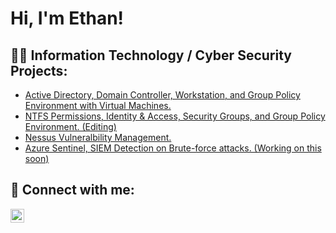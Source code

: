 <h1>Hi, I'm Ethan! </h1>

## 👨‍💻 Information Technology / Cyber Security Projects:

  - [Active Directory, Domain Controller, Workstation, and Group Policy Environment with Virtual Machines.](https://github.com/her-e/Active-Directory)
  - [NTFS Permissions, Identity & Access, Security Groups, and Group Policy Environment. (Editing)]()
  - [Nessus Vulneralbility Management.](https://github.com/her-e/VulnerabilityManagement-Nessus-Lab)
  - [Azure Sentinel, SIEM Detection on Brute-force attacks. (Working on this soon)]()


## 🤳 Connect with me:

[<img align="left" alt="EthanHer | LinkedIn" width="22px" src="https://cdn.jsdelivr.net/npm/simple-icons@v3/icons/linkedin.svg" />][linkedin]



[linkedin]: https://linkedin.com/in/ethan-her-b8a3a61aa

